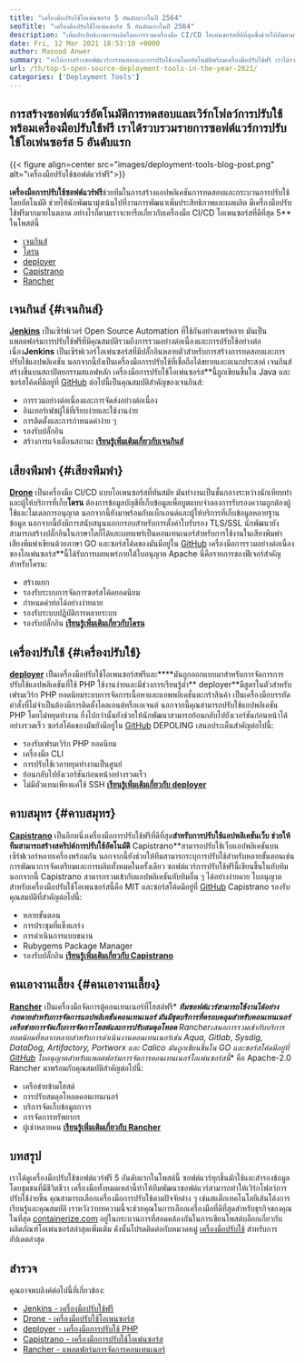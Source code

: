 ```yaml
---
title: "เครื่องมือปรับใช้โอเพ่นซอร์ส 5 อันดับแรกในปี 2564" 
seoTitle: "เครื่องมือปรับใช้โอเพ่นซอร์ส 5 อันดับแรกในปี 2564" 
description: "เพิ่มประสิทธิภาพการผลิตโดยการรวมเครื่องมือ CI/CD โอเพ่นซอร์สที่ดีที่สุดซึ่งช่วยให้ทีมสามารถสร้างซอฟต์แวร์การทดสอบและกระบวนการปรับใช้โดยอัตโนมัติ" 
date: Fri, 12 Mar 2021 18:53:10 +0000
author: Masood Anwer
summary: "ทำให้การสร้างซอฟต์แวร์การทดสอบและการปรับใช้งานโดยอัตโนมัติพร้อมเครื่องมือปรับใช้ฟรี เราได้รวบรวมรายการซอฟต์แวร์การปรับใช้โอเพ่นซอร์ส 5 อันดับแรก" 
url: /th/top-5-open-source-deployment-tools-in-the-year-2021/
categories: ['Deployment Tools']
---
```


## การสร้างซอฟต์แวร์อัตโนมัติการทดสอบและเวิร์กโฟลว์การปรับใช้พร้อมเครื่องมือปรับใช้ฟรี เราได้รวบรวมรายการซอฟต์แวร์การปรับใช้โอเพ่นซอร์ส 5 อันดับแรก

{{< figure align=center src="images/deployment-tools-blog-post.png" alt="เครื่องมือปรับใช้ซอฟต์แวร์ฟรี">}}

**เครื่องมือการปรับใช้ซอฟต์แวร์ฟรี**ช่วยทีมในการสร้างแอปพลิเคชันการทดสอบและกระบวนการปรับใช้โดยอัตโนมัติ ช่วยให้นักพัฒนามุ่งเน้นไปที่งานการพัฒนาเพิ่มประสิทธิภาพและผลผลิต มีเครื่องมือปรับใช้ฟรีมากมายในตลาด อย่างไรก็ตามเราจะหารือเกี่ยวกับเครื่องมือ CI/CD โอเพนซอร์สที่ดีที่สุด 5** ในโพสต์นี้
  * [เจนกินส์][1]
  * [โดรน][2]
  * [deployer][3]
  * [Capistrano][4]
  * [Rancher][5]

## เจนกินส์ {#เจนกินส์}

[ **Jenkins**][6] เป็นเซิร์ฟเวอร์ Open Source Automation ที่ใช้กันอย่างแพร่หลาย มันเป็นแพลตฟอร์มการปรับใช้ฟรีที่มีคุณสมบัติรวมถึงการรวมอย่างต่อเนื่องและการปรับใช้อย่างต่อเนื่อง**Jenkins** เป็นเซิร์ฟเวอร์โอเพ่นซอร์สที่มีปลั๊กอินหลายตัวสำหรับการสร้างการทดสอบและการปรับใช้แอปพลิเคชัน นอกจากนี้ยังเป็นเครื่องมือการปรับใช้ที่เชื่อถือได้ขยายและอเนกประสงค์ เจนกินส์สร้างขึ้นบนสถาปัตยกรรมสแลฟหลัก เครื่องมือการปรับใช้โอเพ่นซอร์ส**นี้ถูกเขียนขึ้นใน Java และซอร์สโค้ดที่มีอยู่ที่ [GitHub][7]
ต่อไปนี้เป็นคุณสมบัติสำคัญของเจนกินส์:
  * การรวมอย่างต่อเนื่องและการจัดส่งอย่างต่อเนื่อง
  * อินเทอร์เฟซผู้ใช้ที่เรียบง่ายและใช้งานง่าย
  * การติดตั้งและการกำหนดค่าง่าย ๆ
  * รองรับปลั๊กอิน
  * สร้างการแจ้งเตือนสถานะ
[ **เรียนรู้เพิ่มเติมเกี่ยวกับเจนกินส์** ][8]

## เสียงพึมพำ {#เสียงพึมพำ}

[ **Drone**][9] เป็นเครื่องมือ CI/CD แบบโอเพนซอร์สที่ทันสมัย มันทำงานเป็นชั้นกลางระหว่างนักเทียบท่าและผู้ให้บริการที่เก็บ**โดรน** ต้องการข้อมูลบัญชีที่เก็บข้อมูลเพื่อบูตแบบจำลองการรับรองความถูกต้องผู้ใช้และโมเดลการอนุญาต นอกจากนี้ยังมาพร้อมกับแบ็กเอนด์และผู้ให้บริการที่เก็บข้อมูลหลายฐานข้อมูล นอกจากนี้ยังมีการสนับสนุนนอกกรอบสำหรับการตั้งค่าใบรับรอง TLS/SSL นักพัฒนายังสามารถสร้างปลั๊กอินในภาษาใดก็ได้และเผยแพร่เป็นคอนเทนเนอร์สำหรับการใช้งานในเสียงพึมพำ เสียงพึมพำเขียนด้วยภาษา GO และซอร์สโค้ดของมันมีอยู่ใน [GitHub][10] เครื่องมือการรวมอย่างต่อเนื่องของโอเพ่นซอร์ส**นี้ได้รับการเผยแพร่ภายใต้ใบอนุญาต Apache
นี่คือรายการของฟีเจอร์สำคัญสำหรับโดรน:
  * สร้างแยก
  * รองรับระบบการจัดการซอร์สโค้ดยอดนิยม
  * กำหนดค่าท่อได้อย่างง่ายดาย
  * รองรับระบบปฏิบัติการหลายระบบ
  * รองรับปลั๊กอิน
[ **เรียนรู้เพิ่มเติมเกี่ยวกับโดรน** ][11]

## เครื่องปรับใช้ {#เครื่องปรับใช้}

[ **deployer**][12] เป็นเครื่องมือปรับใช้โอเพนซอร์สฟรีและ****มันถูกออกแบบมาสำหรับการจัดการการปรับใช้แอปพลิเคชันที่ใช้ PHP ใช้งานง่ายและมีช่วงการเรียนรู้ต่ำ** deployer**มีสูตรในตัวสำหรับเฟรมเวิร์ก PHP ยอดนิยมระบบการจัดการเนื้อหาและแอพพลิเคชั่นตะกร้าสินค้า เป็นเครื่องมือบรรทัดคำสั่งที่ไม่จำเป็นต้องมีการติดตั้งไคลเอนต์หรือเอเจนต์ นอกจากนี้คุณสามารถปรับใช้แอปพลิเคชัน PHP โดยไม่หยุดทำงาน ยิ่งไปกว่านั้นยังช่วยให้นักพัฒนาสามารถย้อนกลับไปยังเวอร์ชันก่อนหน้าได้อย่างรวดเร็ว ซอร์สโค้ดของมันยังมีอยู่ใน [GitHub][13]
DEPOLING เสนอประเด็นสำคัญต่อไปนี้:
  * รองรับเฟรมเวิร์ก PHP ยอดนิยม
  * เครื่องมือ CLI
  * การปรับใช้เวลาหยุดทำงานเป็นศูนย์
  * ย้อนกลับไปยังเวอร์ชันก่อนหน้าอย่างรวดเร็ว
  * ไม่มีตัวแทนเพียงแค่ใช้ SSH
[ **เรียนรู้เพิ่มเติมเกี่ยวกับ deployer** ][14]

## คาบสมุทร {#คาบสมุทร}

[ **Capistrano**][15] เป็นอีกหนึ่งเครื่องมือการปรับใช้ฟรีที่ดีที่สุด**สำหรับการปรับใช้แอปพลิเคชันเว็บ ช่วยให้ทีมสามารถสร้างสคริปต์การปรับใช้อัตโนมัติ** Capistrano**สามารถปรับใช้เว็บแอปพลิเคชันบนเซิร์ฟเวอร์หลายเครื่องพร้อมกัน นอกจากนี้ยังช่วยให้ทีมสามารถระบุการปรับใช้สำหรับหลายขั้นตอนเช่นการพัฒนาการจัดเตรียมและการผลิตทั้งหมดในครั้งเดียว ซอฟต์แวร์การปรับใช้ฟรีนี้เขียนขึ้นในทับทิม นอกจากนี้ Capistrano สามารถรวมเข้ากับแอปพลิเคชันทับทิมอื่น ๆ ได้อย่างง่ายดาย ใบอนุญาตสำหรับเครื่องมือปรับใช้โอเพนซอร์สนี้คือ MIT และซอร์สโค้ดมีอยู่ที่ [GitHub][16]
Capistrano รองรับคุณสมบัติที่สำคัญต่อไปนี้:
  * หลายขั้นตอน
  * การประชุมที่แข็งแกร่ง
  * การดำเนินการแบบขนาน
  * Rubygems Package Manager
  * รองรับปลั๊กอิน
[ **เรียนรู้เพิ่มเติมเกี่ยวกับ Capistrano** ][17]

## คนเอางานเลี้ยง {#คนเอางานเลี้ยง}

[ **Rancher**][18] เป็นเครื่องมือจัดการตู้คอนเทนเนอร์ที่โฮสต์ฟรี* ***ทีมซอฟต์แวร์สามารถใช้งานได้อย่างง่ายดายสำหรับการจัดการแอปพลิเคชันคอนเทนเนอร์ มันมีชุดบริการที่ครอบคลุมสำหรับคอนเทนเนอร์เครือข่ายการจัดเก็บการจัดการโฮสต์และการปรับสมดุลโหลด** Rancher**เสนอการรวมเข้ากับบริการยอดนิยมที่หลากหลายสำหรับการดำเนินงานคอนเทนเนอร์เช่น Aqua, Gitlab, Sysdig, DataDog, Artifactory, Portworx และ Calico มันถูกเขียนขึ้นใน GO และซอร์สโค้ดมีอยู่ที่ [GitHub][19] ใบอนุญาตสำหรับแพลตฟอร์มการจัดการคอนเทนเนอร์โอเพ่นซอร์สนี้** คือ Apache-2.0
Rancher มาพร้อมกับคุณสมบัติสำคัญต่อไปนี้:
  * เครือข่ายข้ามโฮสต์
  * การปรับสมดุลโหลดคอนเทนเนอร์
  * บริการจัดเก็บข้อมูลถาวร
  * การจัดการทรัพยากร
  * ผู้เช่าหลายคน
[ **เรียนรู้เพิ่มเติมเกี่ยวกับ Rancher** ][20]

## บทสรุป
เราได้ดูเครื่องมือปรับใช้ซอฟต์แวร์ฟรี 5 อันดับแรกในโพสต์นี้ ซอฟต์แวร์ทุกชิ้นมักใช้และสำรองข้อมูลโดยชุมชนที่มีชีวิตชีวา เครื่องมือทั้งหมดเหล่านี้ทำให้ทีมพัฒนาซอฟต์แวร์สามารถทำให้เวิร์กโฟลว์การปรับใช้ง่ายขึ้น คุณสามารถเลือกเครื่องมือการปรับใช้ตามปัจจัยต่าง ๆ เช่นสแต็กเทคโนโลยีเส้นโค้งการเรียนรู้และคุณสมบัติ เราหวังว่าบทความนี้จะช่วยคุณในการเลือกเครื่องมือที่ดีที่สุดสำหรับธุรกิจของคุณ
ในที่สุด [containerize.com][21] อยู่ในกระบวนการที่สอดคล้องกันในการเขียนโพสต์บล็อกเกี่ยวกับผลิตภัณฑ์โอเพ่นซอร์สล่าสุดเพิ่มเติม ดังนั้นโปรดติดต่อกับหมวดหมู่ [เครื่องมือปรับใช้][22] สำหรับการอัปเดตล่าสุด

## สำรวจ
คุณอาจพบลิงค์ต่อไปนี้ที่เกี่ยวข้อง:
  * [Jenkins - เครื่องมือปรับใช้ฟรี][6]
  * [Drone - เครื่องมือปรับใช้โอเพนซอร์ส][9]
  * [deployer - เครื่องมือการปรับใช้ PHP][12]
  * [Capistrano - เครื่องมือการปรับใช้โอเพ่นซอร์ส][15]
  * [Rancher - แพลตฟอร์มการจัดการคอนเทนเนอร์][18]



[1]: #Jenkins
[2]: #Drone
[3]: #Deployer
[4]: #Capistrano
[5]: #Rancher
[6]: https://products.containerize.com/deployment-tools/jenkins
[7]: https://github.com/jenkinsci/jenkins
[8]: https://www.jenkins.io
[9]: https://products.containerize.com/deployment-tools/drone
[10]: https://github.com/drone/drone
[11]: https://www.drone.io
[12]: https://products.containerize.com/deployment-tools/deployer
[13]: https://github.com/deployphp/deployer
[14]: https://deployer.org
[15]: https://products.containerize.com/deployment-tools/capistrano
[16]: https://github.com/capistrano/capistrano
[17]: https://capistranorb.com
[18]: https://products.containerize.com/deployment-tools/rancher
[19]: https://github.com/rancher/rancher
[20]: https://rancher.com
[21]: https://containerize.com
[22]: https://blog.containerize.com/category/deployment-tools/
